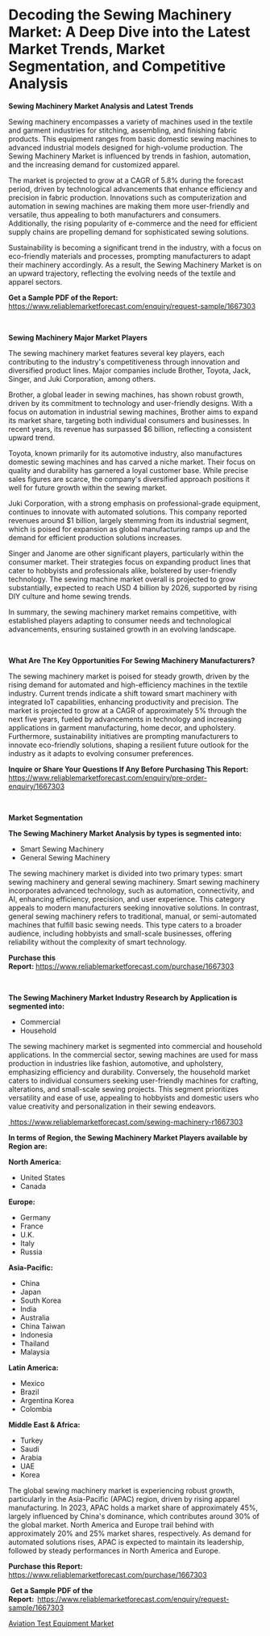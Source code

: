 <p><h1>Decoding the Sewing Machinery Market: A Deep Dive into the Latest Market Trends, Market Segmentation, and Competitive Analysis</h1></p><p><strong>Sewing Machinery Market Analysis and Latest Trends</strong></p>
<p><p>Sewing machinery encompasses a variety of machines used in the textile and garment industries for stitching, assembling, and finishing fabric products. This equipment ranges from basic domestic sewing machines to advanced industrial models designed for high-volume production. The Sewing Machinery Market is influenced by trends in fashion, automation, and the increasing demand for customized apparel.</p><p>The market is projected to grow at a CAGR of 5.8% during the forecast period, driven by technological advancements that enhance efficiency and precision in fabric production. Innovations such as computerization and automation in sewing machines are making them more user-friendly and versatile, thus appealing to both manufacturers and consumers. Additionally, the rising popularity of e-commerce and the need for efficient supply chains are propelling demand for sophisticated sewing solutions.</p><p>Sustainability is becoming a significant trend in the industry, with a focus on eco-friendly materials and processes, prompting manufacturers to adapt their machinery accordingly. As a result, the Sewing Machinery Market is on an upward trajectory, reflecting the evolving needs of the textile and apparel sectors.</p></p>
<p><strong>Get a Sample PDF of the Report:&nbsp;</strong> <a href="https://www.reliablemarketforecast.com/enquiry/request-sample/1667303?utm_campaign=1080&utm_medium=2&utm_source=Github&utm_content=ia&utm_term=22022025&utm_id=sewing-machinery">https://www.reliablemarketforecast.com/enquiry/request-sample/1667303</a></p>
<p>&nbsp;</p>
<p><strong>Sewing Machinery Major Market Players</strong></p>
<p><p>The sewing machinery market features several key players, each contributing to the industry's competitiveness through innovation and diversified product lines. Major companies include Brother, Toyota, Jack, Singer, and Juki Corporation, among others.</p><p>Brother, a global leader in sewing machines, has shown robust growth, driven by its commitment to technology and user-friendly designs. With a focus on automation in industrial sewing machines, Brother aims to expand its market share, targeting both individual consumers and businesses. In recent years, its revenue has surpassed $6 billion, reflecting a consistent upward trend.</p><p>Toyota, known primarily for its automotive industry, also manufactures domestic sewing machines and has carved a niche market. Their focus on quality and durability has garnered a loyal customer base. While precise sales figures are scarce, the company's diversified approach positions it well for future growth within the sewing market.</p><p>Juki Corporation, with a strong emphasis on professional-grade equipment, continues to innovate with automated solutions. This company reported revenues around $1 billion, largely stemming from its industrial segment, which is poised for expansion as global manufacturing ramps up and the demand for efficient production solutions increases.</p><p>Singer and Janome are other significant players, particularly within the consumer market. Their strategies focus on expanding product lines that cater to hobbyists and professionals alike, bolstered by user-friendly technology. The sewing machine market overall is projected to grow substantially, expected to reach USD 4 billion by 2026, supported by rising DIY culture and home sewing trends.</p><p>In summary, the sewing machinery market remains competitive, with established players adapting to consumer needs and technological advancements, ensuring sustained growth in an evolving landscape.</p></p>
<p>&nbsp;</p>
<p><strong>What Are The Key Opportunities For Sewing Machinery Manufacturers?</strong></p>
<p><p>The sewing machinery market is poised for steady growth, driven by the rising demand for automated and high-efficiency machines in the textile industry. Current trends indicate a shift toward smart machinery with integrated IoT capabilities, enhancing productivity and precision. The market is projected to grow at a CAGR of approximately 5% through the next five years, fueled by advancements in technology and increasing applications in garment manufacturing, home decor, and upholstery. Furthermore, sustainability initiatives are prompting manufacturers to innovate eco-friendly solutions, shaping a resilient future outlook for the industry as it adapts to evolving consumer preferences.</p></p>
<p><strong>Inquire or Share Your Questions If Any Before Purchasing This Report:</strong> <a href="https://www.reliablemarketforecast.com/enquiry/pre-order-enquiry/1667303?utm_campaign=1080&utm_medium=2&utm_source=Github&utm_content=ia&utm_term=22022025&utm_id=sewing-machinery">https://www.reliablemarketforecast.com/enquiry/pre-order-enquiry/1667303</a></p>
<p>&nbsp;</p>
<p><strong>Market Segmentation</strong></p>
<p><strong>The Sewing Machinery Market Analysis by types is segmented into:</strong></p>
<p><ul><li>Smart Sewing Machinery</li><li>General Sewing Machinery</li></ul></p>
<p><p>The sewing machinery market is divided into two primary types: smart sewing machinery and general sewing machinery. Smart sewing machinery incorporates advanced technology, such as automation, connectivity, and AI, enhancing efficiency, precision, and user experience. This category appeals to modern manufacturers seeking innovative solutions. In contrast, general sewing machinery refers to traditional, manual, or semi-automated machines that fulfill basic sewing needs. This type caters to a broader audience, including hobbyists and small-scale businesses, offering reliability without the complexity of smart technology.</p></p>
<p><strong>Purchase this Report:&nbsp;</strong><a href="https://www.reliablemarketforecast.com/purchase/1667303?utm_campaign=1080&utm_medium=2&utm_source=Github&utm_content=ia&utm_term=22022025&utm_id=sewing-machinery">https://www.reliablemarketforecast.com/purchase/1667303</a></p>
<p>&nbsp;</p>
<p><strong>The Sewing Machinery Market Industry Research by Application is segmented into:</strong></p>
<p><ul><li>Commercial</li><li>Household</li></ul></p>
<p><p>The sewing machinery market is segmented into commercial and household applications. In the commercial sector, sewing machines are used for mass production in industries like fashion, automotive, and upholstery, emphasizing efficiency and durability. Conversely, the household market caters to individual consumers seeking user-friendly machines for crafting, alterations, and small-scale sewing projects. This segment prioritizes versatility and ease of use, appealing to hobbyists and domestic users who value creativity and personalization in their sewing endeavors.</p></p>
<p><a href="https://www.reliablemarketforecast.com/sewing-machinery-r1667303?utm_campaign=1080&utm_medium=2&utm_source=Github&utm_content=ia&utm_term=22022025&utm_id=sewing-machinery">&nbsp;https://www.reliablemarketforecast.com/sewing-machinery-r1667303</a></p>
<p><strong>In terms of Region, the Sewing Machinery Market Players available by Region are:</strong></p>
<p>
    <p> <strong> North America: </strong>
        <ul>
            <li>United States</li>
            <li>Canada</li>
        </ul>
        </p> 
    <p> <strong> Europe: </strong>
        <ul>
            <li>Germany</li>
            <li>France</li>
            <li>U.K.</li>
            <li>Italy</li>
            <li>Russia</li>
        </ul>
        </p> 
    <p> <strong> Asia-Pacific: </strong>
        <ul>
            <li>China</li>
            <li>Japan</li>
            <li>South Korea</li>
            <li>India</li>
            <li>Australia</li>
            <li>China Taiwan</li>
            <li>Indonesia</li>
            <li>Thailand</li>
            <li>Malaysia</li>
        </ul>
        </p> 
    <p> <strong> Latin America: </strong>
        <ul>
            <li>Mexico</li>
            <li>Brazil</li>
            <li>Argentina Korea</li>
            <li>Colombia</li>
        </ul>
        </p> 
    <p> <strong> Middle East & Africa: </strong>
        <ul>
            <li>Turkey</li>
            <li>Saudi</li>
            <li>Arabia</li>
            <li>UAE</li>
            <li>Korea</li>
        </ul>
    </p>
    </p>
<p><p>The global sewing machinery market is experiencing robust growth, particularly in the Asia-Pacific (APAC) region, driven by rising apparel manufacturing. In 2023, APAC holds a market share of approximately 45%, largely influenced by China's dominance, which contributes around 30% of the global market. North America and Europe trail behind with approximately 20% and 25% market shares, respectively. As demand for automated solutions rises, APAC is expected to maintain its leadership, followed by steady performances in North America and Europe.</p></p>
<p><strong>Purchase this Report: </strong><a href="https://www.reliablemarketforecast.com/purchase/1667303?utm_campaign=1080&utm_medium=2&utm_source=Github&utm_content=ia&utm_term=22022025&utm_id=sewing-machinery">https://www.reliablemarketforecast.com/purchase/1667303</a></p>
<p>&nbsp;<strong>Get a Sample PDF of the Report:&nbsp;&nbsp;</strong><a href="https://www.reliablemarketforecast.com/enquiry/request-sample/1667303?utm_campaign=1080&utm_medium=2&utm_source=Github&utm_content=ia&utm_term=22022025&utm_id=sewing-machinery">https://www.reliablemarketforecast.com/enquiry/request-sample/1667303</a></p>
<p><strong></strong></p>
<p><p><a href="https://github.com/gdfhhhj/Market-Research-Report-List-7/blob/main/aviation-test-equipment-market.md?utm_campaign=1080&utm_medium=2&utm_source=Github&utm_content=ia&utm_term=22022025&utm_id=sewing-machinery">Aviation Test Equipment Market</a></p></p>